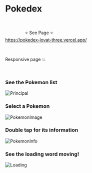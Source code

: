 # Pokedex 

<br/>

&nbsp;&nbsp;&nbsp;&nbsp;&nbsp;&nbsp;&nbsp;&nbsp;&nbsp;&nbsp;&nbsp;&nbsp;&nbsp;&nbsp;&nbsp; ⭐ See Page ⭐ <br/>
https://pokedex-lovat-three.vercel.app/

<br/>

Responsive page :boom:

</br>

### See the Pokemon list

![Principal](https://github.com/karenfggutierrez/pokedex/assets/69605681/107a269e-f83b-40a6-96ad-9a6e1702db08)

### Select a Pokemon

![PokemonImage](https://github.com/karenfggutierrez/pokedex/assets/69605681/d023c092-15cd-4316-bc0d-2788a9ec314d)

### Double tap for its information

![PokemonInfo](https://github.com/karenfggutierrez/pokedex/assets/69605681/3e59f94a-464e-47db-8fad-add665be2c23)

### See the loading word moving!

![Loading](https://github.com/karenfggutierrez/pokedex/assets/69605681/4e29279c-209e-4495-a87c-e3f279028923)

